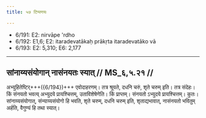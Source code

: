 ```yaml
---
title: ५७ टिप्पणयः

---
```

- 6/191: E2: nirvāpe 'rdho
- 6/192: E1,6; E2: itaradevatākaḥ prākṛta itaradevatāko vā
- 6/193: E2: 5,310; E6: 2,177

____________________________________________


## सांनाय्यसंयोगान् नासंनयतः स्यात् // MS_६,५.२१ //

अभ्युहितेष्टिर्+++({6/194})+++ एवोदाहरणम्। तत्र श्रूयते, दधनि चरुं, शृते चरुम् इति। तत्र संदेहः। किं संनयतो भवत्य् अभ्युदये प्रायश्चित्तम्, उताविशेषेणेति। किं प्राप्तम्। संनयतो ऽभ्युदये प्रायश्चित्तम्। कुतः। सांनाय्यसंयोगात्, संन्याय्यसंयोगो हि भवति, शृते चरुम्, दधनि चरुम् इति, शृताद्यभावात्, नासंनयतो भवितुम् अर्हति, वैगुण्यं हि तथा स्यात्।
